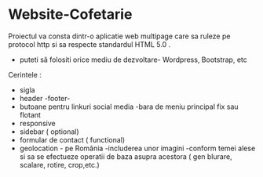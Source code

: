 # Website-Cofetarie

Proiectul va consta dintr-o aplicatie web multipage care  sa ruleze pe protocol http si sa respecte standardul HTML 5.0 .
- puteti să folositi orice mediu de dezvoltare- Wordpress, Bootstrap, etc

Cerintele :
- sigla
- header
-footer-
- butoane pentru linkuri social media
-bara de meniu principal fix sau flotant
- responsive
- sidebar ( optional)
- formular de contact ( functional)
- geolocation - pe România
-includerea unor imagini -conform temei alese si sa se efectueze operatii de baza asupra acestora ( gen blurare, scalare, rotire, crop,etc.)
